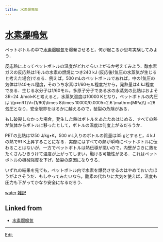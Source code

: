 ```yaml
---
title: 水素爆鳴気
---
```

# [水素爆鳴気](/水素爆鳴気)

ペットボトルの中で[水素爆鳴気](/水素爆鳴気)を爆発させると，何が起こるか思考実験してみよう．

反応熱によってペットボトルの温度がどれぐらい上がるか考えてみよう．酸水素ガスの反応熱は1モルの水素の燃焼につき240 kJ (反応後1気圧の水蒸気が生じると考えた場合)である．例えば，500 mLのペットボトルであれば，中の1気圧の気体は1/40モル程度，そのうち水素は1/60モル程度だから，発熱量は4 kJ程度である．生じる水分子は1/60モル，多原子分子である水の水蒸気の比熱はおよそ3R=24 J/mol•Kと考えると，水蒸気温度は10000 Kとなり，ペットボトルの内圧は \\(p=nRT/V=(1/60)\times 8\times 10000/0.0005=2.6 \mathrm{MPa}\\) =26気圧となり，安全限界をはるかに越えるので，破裂の危険がある．

もし破裂しなかった場合，発生した熱はボトルをあたためはじめる．すべての熱が気体からボトルに移ったとして，ボトルの温度は何度上がるだろうか．

PETの比熱は1250 J/kg•K，500 mL入りのボトルの質量は35 gとすると，4 kJの熱で91 K上昇することになる．実際にはすべての熱が瞬時にペットボトルに伝わることはないが，一方でペットボトルは熱伝導が悪いので，内壁がさきに熱をたくさんひきうけて温度が上がってしまい，融ける可能性がある．これはペットボトルの機械強度を下げ，破裂の原因になりうる．

いずれの結果を見ても，ペットボトル内で水素を爆発させるのはやめておいたほうがよさそうだ．もしやってみたいなら，酸素の代わりに大気を使えば，温度も圧力も下がってかなり安全になるだろう．



[water](/water) [雑記](/雑記)





## Linked from

* [水素爆鳴気](/水素爆鳴気)


----

[Edit](https://github.com/vitroid/vitroid.github.io/edit/master/MD/水素爆鳴気.md)

